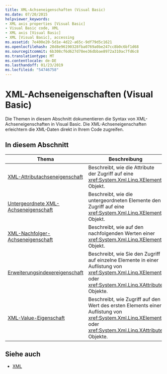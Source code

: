 ```yaml
---
title: XML-Achseneigenschaften (Visual Basic)
ms.date: 07/20/2015
helpviewer_keywords:
- XML axis properties [Visual Basic]
- Visual Basic code, XML
- XML axis [Visual Basic]
- XML [Visual Basic], accessing
ms.assetid: 7e400e20-5d1e-4d22-a65c-9df79d5c1621
ms.openlocfilehash: 28d8e96190328fba0769a0be247cc8b0c6bf1d68
ms.sourcegitcommit: 6b308cf6d627d78ee36dbbae8972a310ac7fd6c8
ms.translationtype: MT
ms.contentlocale: de-DE
ms.lasthandoff: 01/23/2019
ms.locfileid: "54746758"
---
```

# <a name="xml-axis-properties-visual-basic"></a>XML-Achseneigenschaften (Visual Basic)
Die Themen in diesem Abschnitt dokumentieren die Syntax von XML-Achseneigenschaften in Visual Basic. Die XML-Achseneigenschaften erleichtern die XML-Daten direkt in Ihrem Code zugreifen.  
  
## <a name="in-this-section"></a>In diesem Abschnitt  
  
|Thema|Beschreibung|  
|-----------|-----------------|  
|[XML-Attributachseneigenschaft](../../../visual-basic/language-reference/xml-axis/xml-attribute-axis-property.md)|Beschreibt, wie die Attribute der Zugriff auf eine <xref:System.Xml.Linq.XElement> Objekt.|  
|[Untergeordnete XML-Achseneigenschaft](../../../visual-basic/language-reference/xml-axis/xml-child-axis-property.md)|Beschreibt, wie die untergeordneten Elemente den Zugriff auf eine <xref:System.Xml.Linq.XElement> Objekt.|  
|[XML-Nachfolger-Achseneigenschaft](../../../visual-basic/language-reference/xml-axis/xml-descendant-axis-property.md)|Beschreibt, wie auf den nachfolgenden Werten einer <xref:System.Xml.Linq.XElement> Objekt.|  
|[Erweiterungsindexereigenschaft](../../../visual-basic/language-reference/xml-axis/extension-indexer-property.md)|Beschreibt, wie Sie den Zugriff auf einzelne Elemente in einer Auflistung von <xref:System.Xml.Linq.XElement> oder <xref:System.Xml.Linq.XAttribute> Objekte.|  
|[XML-Value-Eigenschaft](../../../visual-basic/language-reference/xml-axis/xml-value-property.md)|Beschreibt, wie Zugriff auf den Wert des ersten Elements einer Auflistung von <xref:System.Xml.Linq.XElement> oder <xref:System.Xml.Linq.XAttribute> Objekte.|  
  
## <a name="see-also"></a>Siehe auch
- [XML](../../../visual-basic/programming-guide/language-features/xml/index.md)
